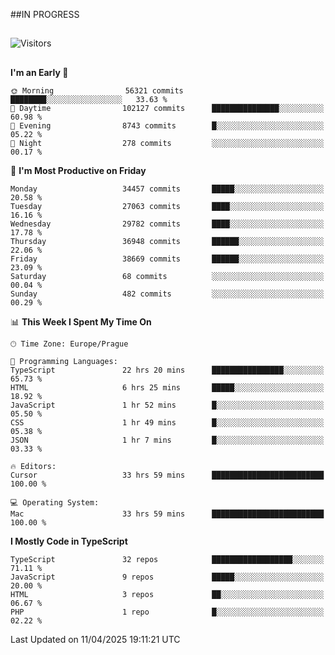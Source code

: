 ##IN PROGRESS
##
![Visitors](https://komarev.com/ghpvc/?username=petrbui&style=for-the-badge&label=Visitors+👀)



##
<!--
[![My GitHub stats](https://github-readme-stats.vercel.app/api?username=petrbui&theme=github_dark)](https://github.com/anuraghazra/github-readme-stats)

[![My wakatime stats](https://github-readme-stats.vercel.app/api/wakatime?username=petrbui&theme=github_dark)](https://github.com/anuraghazra/github-readme-stats)
-->
<!--START_SECTION:waka-->
**I'm an Early 🐤** 

```text
🌞 Morning                56321 commits       ████████░░░░░░░░░░░░░░░░░   33.63 % 
🌆 Daytime                102127 commits      ███████████████░░░░░░░░░░   60.98 % 
🌃 Evening                8743 commits        █░░░░░░░░░░░░░░░░░░░░░░░░   05.22 % 
🌙 Night                  278 commits         ░░░░░░░░░░░░░░░░░░░░░░░░░   00.17 % 
```
📅 **I'm Most Productive on Friday** 

```text
Monday                   34457 commits       █████░░░░░░░░░░░░░░░░░░░░   20.58 % 
Tuesday                  27063 commits       ████░░░░░░░░░░░░░░░░░░░░░   16.16 % 
Wednesday                29782 commits       ████░░░░░░░░░░░░░░░░░░░░░   17.78 % 
Thursday                 36948 commits       ██████░░░░░░░░░░░░░░░░░░░   22.06 % 
Friday                   38669 commits       ██████░░░░░░░░░░░░░░░░░░░   23.09 % 
Saturday                 68 commits          ░░░░░░░░░░░░░░░░░░░░░░░░░   00.04 % 
Sunday                   482 commits         ░░░░░░░░░░░░░░░░░░░░░░░░░   00.29 % 
```


📊 **This Week I Spent My Time On** 

```text
🕑︎ Time Zone: Europe/Prague

💬 Programming Languages: 
TypeScript               22 hrs 20 mins      ████████████████░░░░░░░░░   65.73 % 
HTML                     6 hrs 25 mins       █████░░░░░░░░░░░░░░░░░░░░   18.92 % 
JavaScript               1 hr 52 mins        █░░░░░░░░░░░░░░░░░░░░░░░░   05.50 % 
CSS                      1 hr 49 mins        █░░░░░░░░░░░░░░░░░░░░░░░░   05.38 % 
JSON                     1 hr 7 mins         █░░░░░░░░░░░░░░░░░░░░░░░░   03.33 % 

🔥 Editors: 
Cursor                   33 hrs 59 mins      █████████████████████████   100.00 % 

💻 Operating System: 
Mac                      33 hrs 59 mins      █████████████████████████   100.00 % 
```

**I Mostly Code in TypeScript** 

```text
TypeScript               32 repos            ██████████████████░░░░░░░   71.11 % 
JavaScript               9 repos             █████░░░░░░░░░░░░░░░░░░░░   20.00 % 
HTML                     3 repos             ██░░░░░░░░░░░░░░░░░░░░░░░   06.67 % 
PHP                      1 repo              █░░░░░░░░░░░░░░░░░░░░░░░░   02.22 % 
```




 Last Updated on 11/04/2025 19:11:21 UTC
<!--END_SECTION:waka-->
